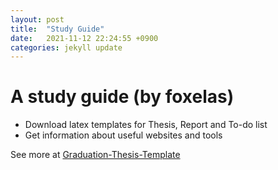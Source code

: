 ```yaml
---
layout: post
title:  "Study Guide"
date:   2021-11-12 22:24:55 +0900
categories: jekyll update
---
```


# A study guide (by foxelas)
- Download latex templates for Thesis, Report and To-do list
- Get information about useful websites and tools 

See more at [Graduation-Thesis-Template](https://foxelas.github.io/Graduation-Thesis-Template/)
